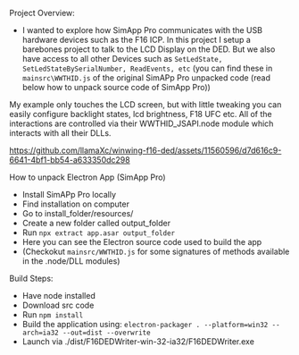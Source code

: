 Project Overview:
- I wanted to explore how SimApp Pro communicates with the USB hardware devices such as the F16 ICP. In this project I setup a barebones project to talk to the LCD Display on the DED. But we also have access to all other Devices such as `SetLedState, SetLedStateBySerialNumber, ReadEvents, etc` (you can find these in `mainsrc\WWTHID.js` of the original SimAPp Pro unpacked code (read below how to unpack source code of SimApp Pro))

My example only touches the LCD screen, but with little tweaking you can easily configure backlight states, lcd brightness, F18 UFC etc. All of the interactions are controlled via their WWTHID_JSAPI.node module which interacts with all their DLLs.


https://github.com/llamaXc/winwing-f16-ded/assets/11560596/d7d616c9-6641-4bf1-bb54-a633350dc298


How to unpack Electron App (SimApp Pro)
- Install SimAPp Pro locally
- Find installation on computer
- Go to install_folder/resources/
- Create a new folder called output_folder
- Run `npx extract app.asar output_folder`
- Here you can see the Electron source code used to build the app
- (Checkokut `mainsrc/WWTHID.js` for some signatures of methods available in the .node/DLL modules)

Build Steps:
- Have node installed
- Download src code
- Run `npm install`
- Build the application using: `electron-packager . --platform=win32 --arch=ia32 --out=dist --overwrite`
- Launch via ./dist/F16DEDWriter-win-32-ia32/F16DEDWriter.exe

